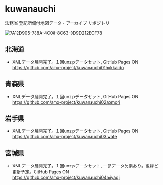 # kuwanauchi
法務省 登記所備付地図データ・アーカイブ リポジトリ

![7A12D905-788A-4C08-8C63-0D9D212BCF78](https://user-images.githubusercontent.com/416977/214225195-ce28d8b0-02d3-4db9-8400-170a74718302.png)


## 北海道

* XMLデータ展開完了。１回unzipデータセット, GitHub Pages ON<br>
https://github.com/amx-project/kuwanauchi01hokkaido

## 青森県

* XMLデータ展開完了。１回unzipデータセット, GitHub Pages ON<br>
https://github.com/amx-project/kuwanauchi02aomori


## 岩手県

* XMLデータ展開完了。１回unzipデータセット, GitHub Pages ON<br>
https://github.com/amx-project/kuwanauchi03iwate


## 宮城県

* XMLデータ展開完了。１回unzipデータセット, 一部データ欠損あり。後ほど更新予定。GitHub Pages ON<br>
https://github.com/amx-project/kuwanauchi04miyagi
